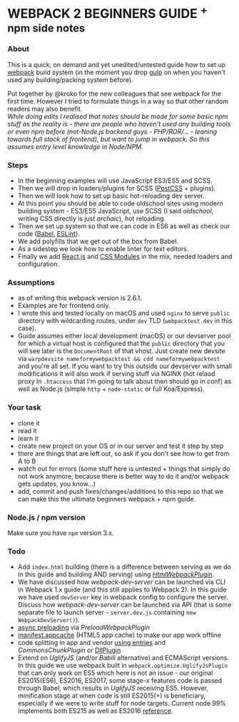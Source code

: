 # WEBPACK 2 BEGINNERS GUIDE <sup>+ npm side notes</sup>

### About

This is a quick, on demand and yet unedited/untested guide how to set up [webpack](https://webpack.github.io) build system (in the moment you drop [gulp](http://gulpjs.com) on when you haven't used any building/packing system before).

Put together by @kroko for the new colleagues that see webpack for the first time. However I tried to formulate things in a way so that other random readers may also benefit.  
_While doing edits I realised that notes should be made for some basic npm stuff as the reality is - there are people who haven't used any building tools or even npm before (not-Node.js backend guys - PHP/ROR/... - leaning towards full stack of frontend), but want to jump in webpack. So this assumes entry level knowledge in Node/NPM._

### Steps

* In the beginning examples will use JavaScript ES3/ES5 and SCSS.
* Then we will drop in loaders/plugins for SCSS ([PostCSS](http://postcss.org) + plugins).
* Then we will look how to set up basic hot-reloading dev server.
* At this point you should be able to code oldschool sites using modern building system - ES3/ES5 JavaScript, use SCSS (I said _oldschool_, writing CSS directly is just _archaic_), hot reloading.
* Then we set up system so that we can code in ES6 as well as check our code ([Babel](https://babeljs.io), [ESLint](http://eslint.org)).
* We add polyfills that we get out of the box from Babel.
* As a sidestep we look how to enable linter for text editors.
* Finally we add [React.js](https://facebook.github.io/react/) and [CSS Modules](https://github.com/css-modules/css-modules) in the mix, needed loaders and configuration.

### Assumptions

* as of writing this webpack version is 2.6.1.
* Examples are for frontend only.
* I wrote this and tested locally on macOS and used `nginx` to serve `public` directory with wildcarding routes, under `dev` TLD (`webpacktest.dev` in this case).
* Guide assumes either local development (macOS) or our devserver pool for which a virtual host is configured that the `public` directory that you will see later is the `DocumentRoot` of that vhost. Just create new devsite via `warpdevsite nameformywebpacktest && cdd nameformywebpacktest ` and you're all set. If you want to try this outside our devserver with small modifications it will also work if serving stuff via NGINX (hot relaod proxy in `.htaccess` that I'm going to talk about then should go in conf) as well as Node.js (simple `http` + `node-static` or full Koa/Express).

### Your task

* clone it
* read it
* learn it
* create new project on your OS or in our server and test it step by step
* there are things that are left out, so ask if you don't see how to get from A to B
* watch out for errors (some stuff here is untested + things that simply do not work anymore, because there is better way to do it and/or webpack gets updates, you know...)
* add, commit and push fixes/changes/additions to this repo so that we can make this the ultimate beginners webpack + npm guide.


### Node.js / npm version

Make sure you have `npm` version 3.x.

### Todo

* Add `index.html` building (there is a difference between serving as we do in this guide and building AND serving) using [*HtmlWebpackPlugin*](https://www.npmjs.com/package/html-webpack-plugin).
* We have discussed how *webpack-dev-server* can be launched via CLI in Webpack 1.x guide (and this still applies to Webpack 2). In this guide we have used `devServer` key in webpack config to configure the server. Discuss how *webpack-dev-server* can be launched via API (that is some separate file to launch server - `server.dev.js` containing `new WebpackDevServer()`).
* [async preloading](https://github.com/GoogleChrome/preload-webpack-plugin) via *PreloadWebpackPlugin*
* [manifest.appcache](https://github.com/lettertwo/appcache-webpack-plugin) (HTML5 app cache) to make our app work offline
* code splitting in app and vendor [using entries](https://webpack.js.org/concepts/entry-points/#separate-app-and-vendor-entries) and *CommonsChunkPlugin* or [DllPlugin](https://webpack.js.org/plugins/dll-plugin/)
* Extend on *UglifyJS* (and/or *Babili* alternative) and ECMAScript versions. In this guide we use webpack built in `webpack.optimize.UglifyJsPlugin` that can only work on ES5 which here is not an issue - our original ES2015(ES6), ES2016, ES2017, some stage-x features code is passed through Babel, which results in *UglifyJS* receiving ES5. However, minification stage at when code is still ES2015(+) is beneficiary, especially if we were to write stuff for node targets. Current node 99% implements both ES215 as well as ES2016 [reference](http://node.green).